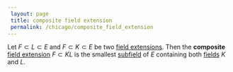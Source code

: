 ```yaml
---
 layout: page
 title: composite field extension
 permalink: /chicago/composite_field_extension
---
```

Let $F\subset L\subset E$ and $F\subset K\subset E$ be two [field extensions](https://mathgloss.github.io/MathGloss/chicago/field_extension). Then the **composite** [field extension](https://mathgloss.github.io/MathGloss/chicago/field_extension) $F\subset KL$ is the smallest [subfield](https://mathgloss.github.io/MathGloss/chicago/subfield) of $E$ containing both [fields](https://mathgloss.github.io/MathGloss/chicago/field) $K$ and $L$. 